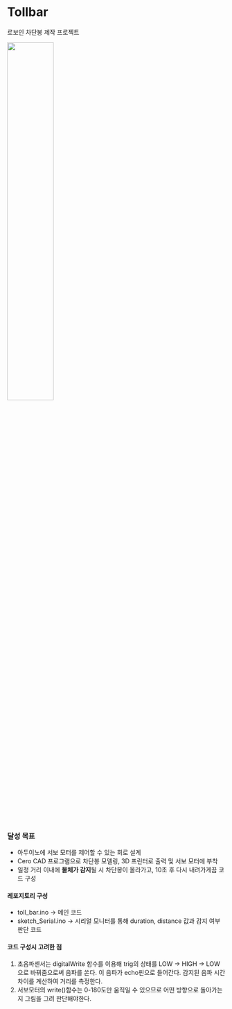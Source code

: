 # Tollbar
로보인 차단봉 제작 프로젝트

<img src="https://github.com/kxxbeomjun/Roboin-projects/assets/121419945/904d88ec-bd7d-4a4e-8b1c-ce5432299d0f" width="46% " height="46%">

### 달성 목표
+ 아두이노에 서보 모터를 제어할 수 있는 회로 설계
+ Cero CAD 프로그램으로 차단봉 모델링, 3D 프린터로 출력 및 서보 모터에 부착
+ 일정 거리 이내에 **물체가 감지**될 시 차단봉이 올라가고, 10초 후 다시 내려가게끔 코드 구성
  
#### 레포지토리 구성
+ toll_bar.ino -> 메인 코드
+ sketch_Serial.ino -> 시리얼 모니터를 통해 duration, distance 값과 감지 여부 판단 코드

#### 코드 구성시 고려한 점
1. 초음파센서는 digitalWrite 함수를 이용해 trig의 상태를 LOW -> HIGH -> LOW으로 바꿔줌으로써 음파를 쏜다. 이 음파가 echo핀으로 들어간다. 감지된 음파 시간 차이를 계산하여 거리를 측정한다.
2. 서보모터의 write()함수는 0-180도만 움직일 수 있으므로 어떤 방향으로 돌아가는지 그림을 그려 판단해야한다.
